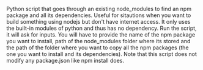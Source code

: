 Python script that goes through an existing node_modules to find an npm package and all its dependencies. Useful for sitautions when you want to build something using nodejs but don't have internet access. It only uses the built-in modules of python and thus has no dependency. Run the script, it will ask for inputs. You will have to provide the name of the npm package you want to install, path of the node_modules folder where its stored and the path of the folder where you want to copy all the npm packages (the one you want to install and its dependencies). Note that this script does not modify any package.json like npm install does.
